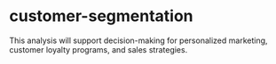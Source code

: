 # customer-segmentation
This analysis will support decision-making for personalized marketing, customer loyalty programs, and sales strategies.
